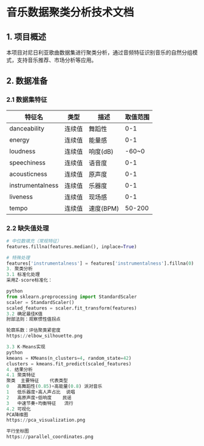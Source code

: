 # 音乐数据聚类分析技术文档

## 1. 项目概述
本项目对尼日利亚歌曲数据集进行聚类分析，通过音频特征识别音乐的自然分组模式，支持音乐推荐、市场分析等应用。

## 2. 数据准备

### 2.1 数据集特征
| 特征名 | 类型 | 描述 | 取值范围 |
|--------|------|------|----------|
| danceability | 连续值 | 舞蹈性 | 0-1 |
| energy | 连续值 | 能量感 | 0-1 |
| loudness | 连续值 | 响度(dB) | -60~0 |
| speechiness | 连续值 | 语音度 | 0-1 |
| acousticness | 连续值 | 原声度 | 0-1 |
| instrumentalness | 连续值 | 乐器度 | 0-1 |
| liveness | 连续值 | 现场感 | 0-1 |
| tempo | 连续值 | 速度(BPM) | 50-200 |

### 2.2 缺失值处理
```python
# 中位数填充（常规特征）
features.fillna(features.median(), inplace=True)

# 特殊处理
features['instrumentalness'] = features['instrumentalness'].fillna(0)  # 人声为主的歌曲默认0
3. 聚类分析
3.1 标准化处理
采用Z-score标准化：

python
from sklearn.preprocessing import StandardScaler
scaler = StandardScaler()
scaled_features = scaler.fit_transform(features)
3.2 确定最佳K值
肘部法则：观察惯性值拐点

轮廓系数：评估聚类紧密度
https://elbow_silhouette.png

3.3 K-Means实现
python
kmeans = KMeans(n_clusters=4, random_state=42)
clusters = kmeans.fit_predict(scaled_features)
4. 结果分析
4.1 聚类特征
聚类	主要特征	代表类型
0	高舞蹈性(0.85)+高能量(0.8)	派对音乐
1	低乐器度+高人声占比	说唱
2	高原声度+低响度	民谣
3	中速节奏+均衡特征	流行
4.2 可视化
PCA降维图
https://pca_visualization.png

平行坐标图
https://parallel_coordinates.png
